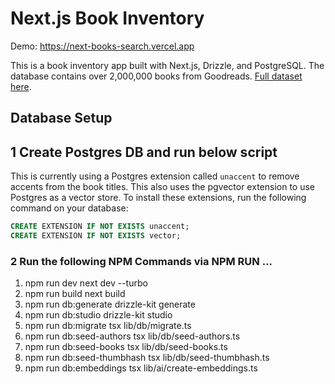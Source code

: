 # Next.js Book Inventory

Demo: https://next-books-search.vercel.app

This is a book inventory app built with Next.js, Drizzle, and PostgreSQL. The database contains over 2,000,000 books from Goodreads. [Full dataset here](https://mengtingwan.github.io/data/goodreads.html).

## Database Setup

## 1 Create Postgres DB and run below script

This is currently using a Postgres extension called `unaccent` to remove accents from the book titles. This also uses the pgvector extension to use Postgres as a vector store. To install these extensions, run the following command on your database:

```sql
CREATE EXTENSION IF NOT EXISTS unaccent;
CREATE EXTENSION IF NOT EXISTS vector;
```

### 2 Run the following NPM Commands via NPM RUN ...

1. npm run dev
   next dev --turbo
2. npm run build
   next build
3. npm run db:generate
   drizzle-kit generate
4. npm run db:studio
   drizzle-kit studio
5. npm run db:migrate
   tsx lib/db/migrate.ts
6. npm run db:seed-authors
   tsx lib/db/seed-authors.ts
7. npm run db:seed-books
   tsx lib/db/seed-books.ts
8. npm run db:seed-thumbhash
   tsx lib/db/seed-thumbhash.ts
9. npm run db:embeddings
   tsx lib/ai/create-embeddings.ts
